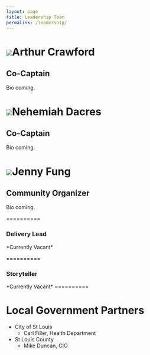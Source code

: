 ```yaml
---
layout: page
title: Leadership Team
permalink: /leadership/
---
```


<img class="profile placeholder" src="https://avatars0.githubusercontent.com/u/5983880">Arthur Crawford  
==========  
<h2>Co-Captain</h2>  
Bio coming.  
  
<img class="profile placeholder" src="https://avatars0.githubusercontent.com/u/5983880">Nehemiah Dacres  
==========  
<h2>Co-Captain</h2>  
Bio coming.  
  
<img class="profile placeholder" src="https://avatars0.githubusercontent.com/u/5983880">Jenny Fung  
==========  
<h2>Community Organizer</h2>  
Bio coming.  
  
<!--<img class="profile placeholder" src="https://avatars0.githubusercontent.com/u/5983880">-->  
==========  
<h3>Delivery Lead</h3>  
*Currently Vacant*  
  
<!--<img class="profile placeholder" src="https://avatars0.githubusercontent.com/u/5983880">-->  
==========  
<h3>Storyteller</h3>  
*Currently Vacant*  
==========  
  
Local Government Partners  
==========  
* City of St Louis  
  - Carl Filler, Health Department
* St Louis County  
  - Mike Duncan, CIO
